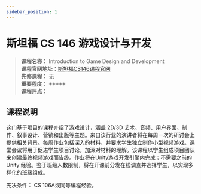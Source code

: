 ```yaml
---
sidebar_position: 1
---
```


# 斯坦福 CS 146 游戏设计与开发





>**课程名称：** Introduction to Game Design and Development      
**课程官网地址：**[斯坦福CS146课程官网](https://stanfordgamedev.weebly.com/)      
**先修课程：** 无  
**重要程度：** ※※※※※  
**课程评点：** 

## 课程说明
这门基于项目的课程介绍了游戏设计，涵盖 2D/3D 艺术、音频、用户界面、制作、叙事设计、营销和出版等主题。来自该行业的演讲者将在每周一次的研讨会上提供相关背景。每周作业包括深入的材料，并要求学生独立制作小型视频游戏。课堂会议将用于促进学生项目讨论，加深对材料的理解。该课程以学生组成项目团队来创建最终视频游戏而告终。作业将在Unity游戏开发引擎内完成；不需要之前的 Unity 经验。鉴于班级人数限制，将在开课前分发在线调查并选择学生，以实现多样化的班级组成。

先决条件： CS 106A或同等编程经验。



